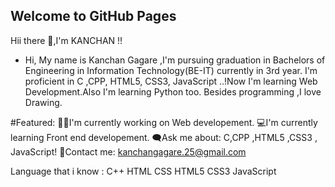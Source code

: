 ## Welcome to GitHub Pages
Hii there 👋,I'm KANCHAN !!

- Hi, My name is Kanchan Gagare ,I'm pursuing graduation in Bachelors of Engineering in Information Technology(BE-IT) currently in 3rd year. I'm proficient in C ,CPP, HTML5, CSS3, JavaScript ..!Now I'm learning Web Development.Also I'm learning Python too. Besides programming ,I love Drawing.

#Featured:
👩‍💻I'm currently working on Web developement.
💻I'm currently learning Front end developement.
🗨Ask me about: C,CPP ,HTML5 ,CSS3 , JavaScript!
💬Contact me: kanchangagare.25@gmail.com

Language that i know :
C++
HTML
CSS
HTML5
CSS3
JavaScript
